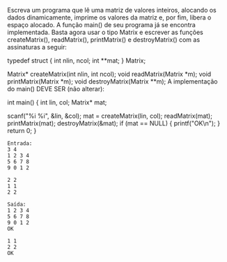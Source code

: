 Escreva um programa que lê uma matriz de valores inteiros, alocando os dados dinamicamente, imprime os valores da matriz e, por fim, libera o espaço alocado. A função main() de seu programa já se encontra implementada. Basta agora usar o tipo Matrix e escrever as funções createMatrix(), readMatrix(), printMatrix() e destroyMatrix() com as assinaturas a seguir:

typedef struct {
  int nlin, ncol;
  int **mat;
} Matrix;

Matrix* createMatrix(int nlin, int ncol);
void readMatrix(Matrix *m);
void printMatrix(Matrix *m);​
void destroyMatrix(Matrix **m);
A implementação do main() DEVE SER (não alterar):

int main() {
  int lin, col;
  Matrix* mat;

  scanf("%i %i", &lin, &col);
  mat = createMatrix(lin, col);
  readMatrix(mat);
  printMatrix(mat);
  destroyMatrix(&mat);
  if (mat == NULL) {
    printf("OK\n");
  }
  return 0;
}

```
Entrada:
3 4
1 2 3 4
5 6 7 8
9 0 1 2

2 2
1 1
2 2
```

```
Saída:
1 2 3 4
5 6 7 8
9 0 1 2
OK

1 1
2 2
OK
```
